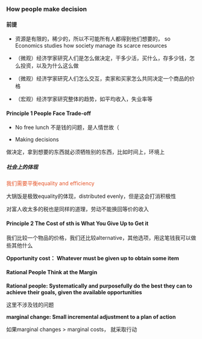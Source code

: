 ### How people make decision

#### 前提

* 资源是有限的，稀少的，所以不可能所有人都得到他们想要的， so Economics studies how society manage its scarce resources

* （微观）经济学家研究人们是怎么做决定，干多少活，买什么，存多少钱，怎么投资，以及为什么这么做
* （微观）经济学家研究人们怎么交互，卖家和买家怎么共同决定一个商品的价格

* （宏观）经济学家研究整体的趋势，如平均收入，失业率等

#### Principle 1 People Face Trade-off

* No free lunch 不是钱的问题，是人情世故（

* Making decisions 

做决定，拿到想要的东西就必须牺牲别的东西，比如时间上，环境上

##### 社会上的体现

<font color = '#e65529'>我们需要平衡equality and efficiency</font>

大锅饭是极致equality的体现，distributed evenly，但是这会打消积极性

对富人收太多的税也是同样的道理，劳动不能换回等价的收入

#### Principle 2 The Cost of sth is What You Give Up to Get it 

我们比较一个物品的价格，我们还比较alternative，其他选项，用这笔钱我可以做些其他什么

**Opportunity cost： Whatever must be given up to obtain some item**

#### Rational People Think at the Margin

**Rational people: Systematically and purposefully do the best they can to achieve their goals, given the available opportunities**

这里不涉及钱的问题

**marginal change: Small incremental adjustment to a plan of action**

如果marginal changes > marginal costs， 就采取行动